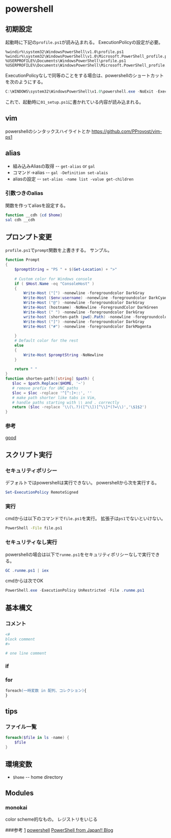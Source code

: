 # powershell

## 初期設定
起動時に下記の`profile.ps1`が読み込まれる。
ExecutionPolicyの設定が必要。
```
%windir%\system32\WindowsPowerShell\v1.0\profile.ps1
%windir%\system32\WindowsPowerShell\v1.0\Microsoft.PowerShell_profile.ps1
%USERPROFILE%\Documents\WindowsPowerShell\profile.ps1
%USERPROFILE%\Documents\WindowsPowerShell\Microsoft.PowerShell_profile.ps1
```

ExecutionPolicyなしで同等のことをする場合は、powershellのショートカットを次のようにする。
```ps1
C:\WINDOWS\system32\WindowsPowerShell\v1.0\powershell.exe -NoExit -ExecutionPolicy UnRestricted -File C:\Users\admin\Documents\WindowsPowerShell\01_setup.ps1
```
これで、起動時に`01_setup.ps1`に書かれている内容が読み込まれる。

## vim
powershellのシンタックスハイライトとか
https://github.com/PProvost/vim-ps1

## alias
- 組み込みAliasの取得
-- `get-alias` or `gal`
- コマンド->alias
-- `gal -Definition set-alais`
- aliasの設定
-- `set-alias -name list -value get-children`

### 引数つきのalias
関数を作ってaliasを設定する。
```ps1
function __cdh {cd $home}
sal cdh __cdh
```

## プロンプト変更
`profile.ps1`で`prompt`関数を上書きする。
サンプル。
```ps1
function Prompt
{
    $promptString = "PS " + $(Get-Location) + ">"
   
    # Custom color for Windows console
    if ( $Host.Name -eq "ConsoleHost" )
    {
        Write-Host ("[") -nonewline -foregroundcolor DarkGray
        Write-Host ($env:username) -nonewline -foregroundcolor DarkCyan
        Write-Host ("@") -nonewline -foregroundcolor DarkGray
        Write-Host (hostname) -NoNewline -ForegroundColor DarkGreen
        Write-Host (" ") -nonewline -foregroundcolor DarkGray
        write-host (shorten-path (pwd).Path) -nonewline -foregroundcolor DarkYellow
        Write-Host ("]") -nonewline -foregroundcolor DarkGray
        Write-Host ("#") -nonewline -foregroundcolor DarkMagenta
 
    }
    # Default color for the rest
    else
    {
        Write-Host $promptString -NoNewline
    }
   
    return " "
}
function shorten-path([string] $path) {
   $loc = $path.Replace($HOME, '~')
   # remove prefix for UNC paths
   $loc = $loc -replace '^[^:]+::', ''
   # make path shorter like tabs in Vim,
   # handle paths starting with \\ and . correctly
   return ($loc -replace '\\(\.?)([^\\])[^\\]*(?=\\)','\$1$2')
}
```
### 参考
[good](http://shirokichi2.blog.so-net.ne.jp/2014-03-15)

## スクリプト実行
### セキュリティポリシー
デフォルトではpowershellは実行できない。
powershellから次を実行する。
```ps1
Set-ExecutionPolicy RemoteSigned
```

### 実行
cmdからは以下のコマンドで`file.ps1`を実行。
拡張子は`ps1`でないといけない。
```cmd
PowerShell -File file.ps1
```

### セキュリティなし実行
powershellの場合は以下で`runme.ps1`をセキュリティポリシーなしで実行できる。
```ps1
GC .runme.ps1 | iex
```
cmdからは次でOK
```ps1
PowerShell.exe -ExecutionPolicy UnRestricted -File .runme.ps1
```

## 基本構文
### コメント
```ps1
<#
block comment
#>
```

```ps1
# one line comment
```

### if

### for
```ps
foreach(一時変数 in 配列、コレクション){
}
```

## tips

### ファイル一覧
```ps1
foreach($file in ls -name) {
	$file
}
```

## 環境変数
- `$home`
-- home directory

## Modules
### monokai
color scheme的なもの。
レジストリをいじる

###参考
[1](http://qiita.com/opengl-8080/items/bb0f5e4f1c7ce045cc57)
[powershell](http://winscript.jp/powershell/202)
[PowerShell from Japan!! Blog](http://blog.powershell-from.jp/)

